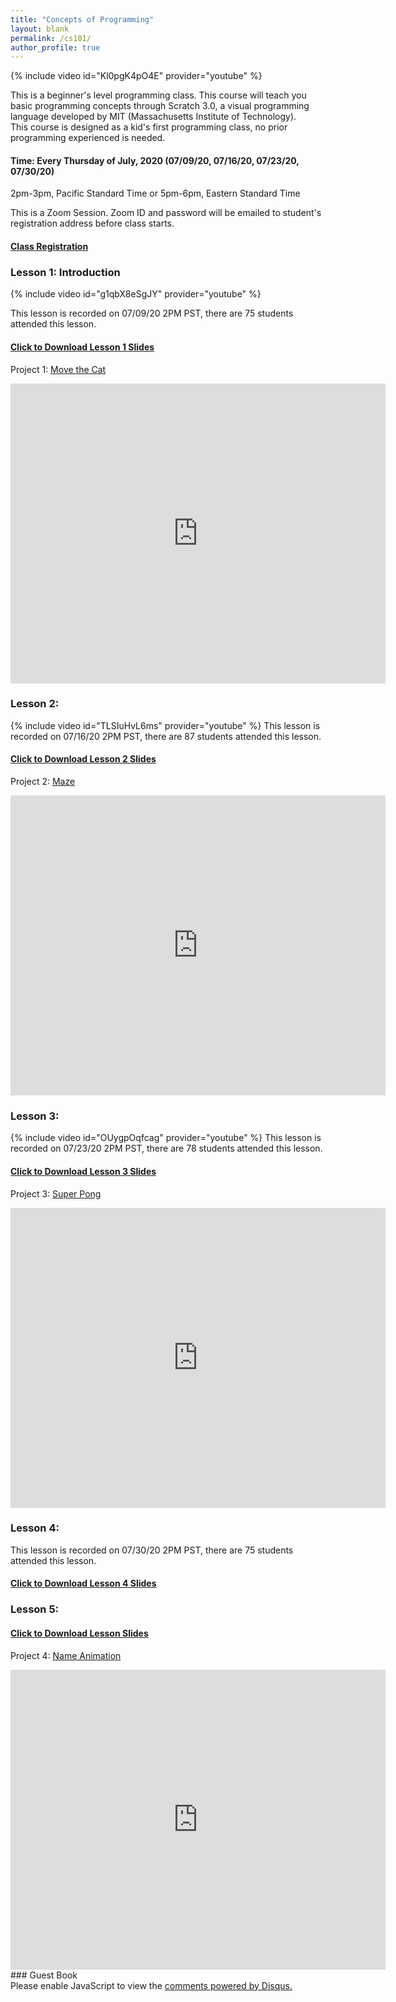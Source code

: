 ```yaml
---
title: "Concepts of Programming"
layout: blank
permalink: /cs101/
author_profile: true
---
```


{% include video id="Kl0pgK4pO4E" provider="youtube" %}

This is a beginner's level programming class. This course will teach you basic programming concepts through Scratch 3.0, a visual programming language developed by MIT (Massachusetts Institute of Technology).   
This course is designed as a kid's first programming class, no prior programming experienced is needed.

#### Time: Every Thursday of July, 2020 (07/09/20, 07/16/20, 07/23/20, 07/30/20)  
2pm-3pm, Pacific Standard Time or 5pm-6pm, Eastern Standard Time

This is a Zoom Session. Zoom ID and password will be emailed to student's registration address before class starts.

#### [Class Registration ](https://docs.google.com/forms/d/1Cb-OO9oT4lVNiNfK6Cgfy2YvfCwnMusAd2PzvU4uY7o/edit)   

### Lesson 1: Introduction

{% include video id="g1qbX8eSgJY" provider="youtube" %}

This lesson is recorded on 07/09/20 2PM PST, there are 75 students attended this lesson.  

#### [Click to Download Lesson 1 Slides](/assets/docs/scratch1.pdf)   

Project 1: [Move the Cat](https://scratch.mit.edu/projects/410129679)
<iframe src="https://scratch.mit.edu/projects/410129679/embed" allowtransparency="true" width="600" height="480" frameborder="0" scrolling="no" allowfullscreen></iframe>


### Lesson 2:   

{% include video id="TLSIuHvL6ms" provider="youtube" %}
This lesson is recorded on 07/16/20 2PM PST, there are 87 students attended this lesson.  

#### [Click to Download Lesson 2 Slides](/assets/docs/scratch2.pdf)   
Project 2: [Maze](https://scratch.mit.edu/projects/404731903)
<iframe src="https://scratch.mit.edu/projects/404731903/embed" allowtransparency="true" width="600" height="480" frameborder="0" scrolling="no" allowfullscreen></iframe>



### Lesson 3:    

{% include video id="OUygpOqfcag" provider="youtube" %}
This lesson is recorded on 07/23/20 2PM PST, there are 78 students attended this lesson.  

#### [Click to Download Lesson 3 Slides](/assets/docs/scratch3.pdf)   
Project 3: [Super Pong](https://scratch.mit.edu/projects/413033160)
<iframe src="https://scratch.mit.edu/projects/413033160/embed" allowtransparency="true" width="600" height="480" frameborder="0" scrolling="no" allowfullscreen></iframe>


### Lesson 4:   
This lesson is recorded on 07/30/20 2PM PST, there are 75 students attended this lesson.  
#### [Click to Download Lesson 4 Slides](/assets/docs/scratch4.pdf)   


### Lesson 5:   
#### [Click to Download Lesson Slides](/assets/docs/scratch5.pdf)  
Project 4: [Name Animation](https://scratch.mit.edu/projects/415830828/)  
<iframe src="https://scratch.mit.edu/projects/415830828/embed" allowtransparency="true" width="600" height="480" frameborder="0" scrolling="no" allowfullscreen></iframe>
### Guest Book

<div id="disqus_thread"></div>
<script>
    /**
     *  RECOMMENDED CONFIGURATION VARIABLES: EDIT AND UNCOMMENT THE SECTION BELOW TO INSERT DYNAMIC VALUES FROM YOUR PLATFORM OR CMS.
     *  LEARN WHY DEFINING THESE VARIABLES IS IMPORTANT: https://disqus.com/admin/universalcode/#configuration-variables
     */
    /*
    var disqus_config = function () {
        this.page.url = "https://starcoder.org/liveclass1/";  // Replace PAGE_URL with your page's canonical URL variable
        this.page.identifier = "https://starcoder.org/liveclass1/"; // Replace PAGE_IDENTIFIER with your page's unique identifier variable
    };
    */
    (function() {  // DON'T EDIT BELOW THIS LINE
        var d = document, s = d.createElement('script');

        s.src = 'https://starcoder-org.disqus.com/embed.js';

        s.setAttribute('data-timestamp', +new Date());
        (d.head || d.body).appendChild(s);
    })();
</script>
<noscript>Please enable JavaScript to view the <a href="https://disqus.com/?ref_noscript" rel="nofollow">comments powered by Disqus.</a></noscript>
